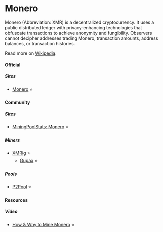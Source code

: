 # Monero

Monero (Abbreviation: XMR) is a decentralized cryptocurrency. It uses a public distributed ledger with privacy-enhancing technologies that obfuscate transactions to achieve anonymity and fungibility. Observers cannot decipher addresses trading Monero, transaction amounts, address balances, or transaction histories.

Read more on [Wikipedia](https://en.wikipedia.org/wiki/Monero).

#### Official

##### Sites
- [Monero](https://www.getmonero.org) ⭐

#### Community

##### Sites
- [MiningPoolStats: Monero](https://miningpoolstats.stream/monero) ⭐

##### Miners
- [XMRig](https://github.com/xmrig/xmrig) ⭐
    - [Gupax](https://gupax.io) ⭐

##### Pools
- [P2Pool](https://github.com/SChernykh/p2pool) ⭐

#### Resources

##### Video
- [How & Why to Mine Monero](https://odysee.com/@AlphaNerd:8/how-why-to-mine-monero:6) ⭐
